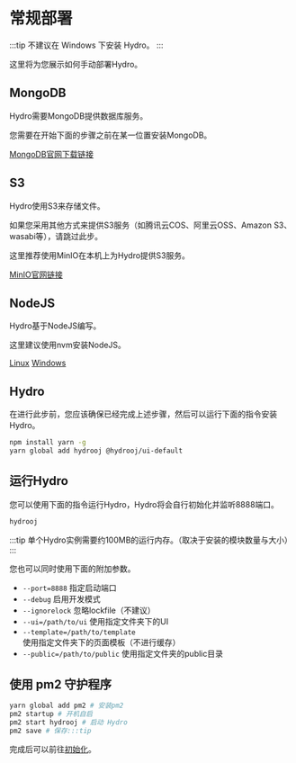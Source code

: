 # 常规部署

:::tip
不建议在 Windows 下安装 Hydro。
:::

这里将为您展示如何手动部署Hydro。

## MongoDB

Hydro需要MongoDB提供数据库服务。

您需要在开始下面的步骤之前在某一位置安装MongoDB。

[MongoDB官网下载链接](https://www.mongodb.com/try/download/community)

## S3

Hydro使用S3来存储文件。

如果您采用其他方式来提供S3服务（如腾讯云COS、阿里云OSS、Amazon S3、wasabi等），请跳过此步。

这里推荐使用MinIO在本机上为Hydro提供S3服务。

[MinIO官网链接](https://min.io)

## NodeJS

Hydro基于NodeJS编写。

这里建议使用nvm安装NodeJS。

[Linux](https://nvm.sh/) [Windows](https://github.com/coreybutler/nvm-windows)

## Hydro

在进行此步前，您应该确保已经完成上述步骤，然后可以运行下面的指令安装Hydro。

```sh
npm install yarn -g
yarn global add hydrooj @hydrooj/ui-default
```

## 运行Hydro

您可以使用下面的指令运行Hydro，Hydro将会自行初始化并监听8888端口。

```sh
hydrooj
```

:::tip
单个Hydro实例需要约100MB的运行内存。（取决于安装的模块数量与大小）  
:::

您也可以同时使用下面的附加参数。

- `--port=8888` 指定启动端口  
- `--debug` 启用开发模式  
- `--ignorelock` 忽略lockfile（不建议）  
- `--ui=/path/to/ui` 使用指定文件夹下的UI  
- `--template=/path/to/template` 使用指定文件夹下的页面模板（不进行缓存）  
- `--public=/path/to/public` 使用指定文件夹的public目录  

## 使用 pm2 守护程序

```sh
yarn global add pm2 # 安装pm2
pm2 startup # 开机自启
pm2 start hydrooj # 启动 Hydro
pm2 save # 保存:::tip
```

完成后可以前往[初始化](/install/init/)。